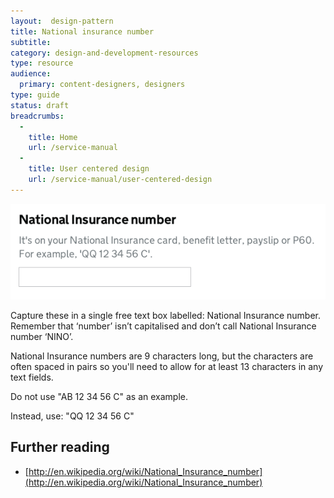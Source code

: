 ```yaml
---
layout:  design-pattern
title: National insurance number
subtitle: 
category: design-and-development-resources
type: resource
audience:
  primary: content-designers, designers
type: guide
status: draft
breadcrumbs:
  -
    title: Home
    url: /service-manual
  -
    title: User centered design
    url: /service-manual/user-centered-design
---
```


<div class="example">
	<img src="/service-manual/assets/images/design-patterns/nino.png">
</div>

Capture these in a single free text box labelled: National Insurance number. 
Remember that ‘number’ isn’t capitalised and don’t call National Insurance number ‘NINO’.

National Insurance numbers are 9 characters long, but the characters are often spaced in pairs 
so you'll need to allow for at least 13 characters in any text fields.

Do not use "AB 12 34 56 C" as an example. 

Instead, use: "QQ 12 34 56 C"


## Further reading

* [http://en.wikipedia.org/wiki/National_Insurance_number](http://en.wikipedia.org/wiki/National_Insurance_number)